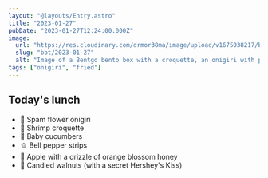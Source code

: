 ```yaml
---
layout: "@layouts/Entry.astro"
title: "2023-01-27"
pubDate: "2023-01-27T12:24:00.000Z"
image:
  url: "https://res.cloudinary.com/drmor38ma/image/upload/v1675038217/bbt/2023-01-27.jpg"
  slug: "bbt/2023-01-27"
  alt: "Image of a Bentgo bento box with a croquette, an onigiri with pink rice molded into a flower, sliced baby cucumbers, bell pepper strips, apple chunks covered in honey, and candied walnuts"
tags: ["onigiri", "fried"]
---
```


## Today's lunch

- 🌸 Spam flower onigiri
- 🍤 Shrimp croquette
- 🥒 Baby cucumbers
- 🫑 Bell pepper strips
- 🍯 Apple with a drizzle of orange blossom honey
- 🍫 Candied walnuts (with a secret Hershey's Kiss)
